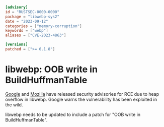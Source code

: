 ```toml
[advisory]
id = "RUSTSEC-0000-0000"
package = "libwebp-sys2"
date = "2023-09-12"
categories = ["memory-corruption"]
keywords = ["webp"]
aliases = ["CVE-2023-4863"]

[versions]
patched = [">= 0.1.8"]
```

# libwebp: OOB write in BuildHuffmanTable

[Google](https://chromereleases.googleblog.com/2023/09/stable-channel-update-for-desktop_11.html) and [Mozilla](https://www.mozilla.org/en-US/security/advisories/mfsa2023-40/) have released security advisories for RCE due to heap overflow in libwebp. Google warns the vulnerability has been exploited in the wild.

libwebp needs to be updated to include a patch for "OOB write in BuildHuffmanTable".
